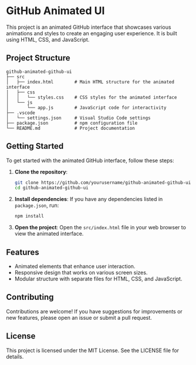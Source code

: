 # GitHub Animated UI

This project is an animated GitHub interface that showcases various animations and styles to create an engaging user experience. It is built using HTML, CSS, and JavaScript.

## Project Structure

```
github-animated-github-ui
├── src
│   ├── index.html        # Main HTML structure for the animated interface
│   ├── css
│   │   └── styles.css    # CSS styles for the animated interface
│   └── js
│       └── app.js        # JavaScript code for interactivity
├── .vscode
│   └── settings.json     # Visual Studio Code settings
├── package.json          # npm configuration file
└── README.md             # Project documentation
```

## Getting Started

To get started with the animated GitHub interface, follow these steps:

1. **Clone the repository**:
   ```bash
   git clone https://github.com/yourusername/github-animated-github-ui.git
   cd github-animated-github-ui
   ```

2. **Install dependencies**:
   If you have any dependencies listed in `package.json`, run:
   ```bash
   npm install
   ```

3. **Open the project**:
   Open the `src/index.html` file in your web browser to view the animated interface.

## Features

- Animated elements that enhance user interaction.
- Responsive design that works on various screen sizes.
- Modular structure with separate files for HTML, CSS, and JavaScript.

## Contributing

Contributions are welcome! If you have suggestions for improvements or new features, please open an issue or submit a pull request.

## License

This project is licensed under the MIT License. See the LICENSE file for details.